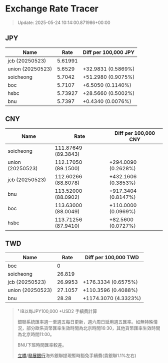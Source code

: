 # Exchange Rate Tracer

> Update: 2025-05-24 10:14:00.871986+00:00

## JPY

| Name             |    Rate | Diff per 100,000 JPY   |
|------------------|---------|------------------------|
| jcb (20250523)   | 5.61991 |                        |
| union (20250523) | 5.6529  | +32.9831 (0.5869%)     |
| soicheong        | 5.7042  | +51.2980 (0.9075%)     |
| boc              | 5.7107  | +6.5050 (0.1140%)      |
| hsbc             | 5.73927 | +28.5660 (0.5002%)     |
| bnu              | 5.7397  | +0.4340 (0.0076%)      |

## CNY

| Name             | Rate                | Diff per 100,000 CNY   |
|------------------|---------------------|------------------------|
| soicheong        | 111.87649	(89.3843) |                        |
| union (20250523) | 112.17050	(89.1500) | +294.0090 (0.2628%)    |
| jcb (20250523)   | 112.60266	(88.8078) | +432.1606 (0.3853%)    |
| bnu              | 113.52000	(88.0902) | +917.3404 (0.8147%)    |
| boc              | 113.63000	(88.0049) | +110.0000 (0.0969%)    |
| hsbc             | 113.71256	(87.9410) | +82.5600 (0.0727%)     |

## TWD

| Name             |    Rate | Diff per 100,000 TWD   |
|------------------|---------|------------------------|
| boc              |  0      |                        |
| soicheong        | 26.819  |                        |
| jcb (20250523)   | 26.9953 | +176.3334 (0.6575%)    |
| union (20250523) | 27.1057 | +110.3596 (0.4088%)    |
| bnu              | 28.28   | +1174.3070 (4.3323%)   |


> ¹ IB以每JPY100,000 +USD2 手續費計算
>
> 銀聯系統匯率週一至週五每日更新，週六周日延用週五匯率。如無特殊情況，部分歐系貨幣匯率生效時間為北京時間16:30，其他貨幣匯率生效時間為北京時間11:00。
>
> BNU下班時間匯率較差。
>
> [立橋](https://www.wlbank.com.mo/uploads/ueditor/file/20181211/1544536513900230.pdf)/[發展銀行](https://www.mdb.com.mo/Service_Charges_20230728.pdf)海外銀聯提現暫時豁免手續費(貴銀聯1.1%左右)

